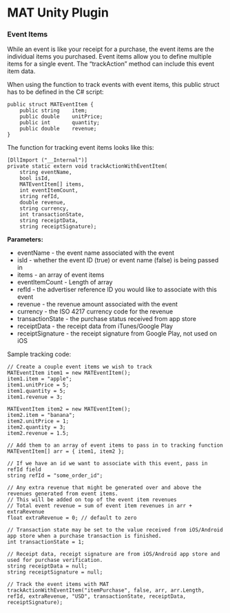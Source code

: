 # MAT Unity Plugin

### Event Items

While an event is like your receipt for a purchase, the event items are the individual items you purchased.
Event items allow you to define multiple items for a single event. The “trackAction” method can include this event item data.

When using the function to track events with event items, this public struct has to be defined in the C# script:

	public struct MATEventItem {
		public string    item;
		public double    unitPrice;
		public int       quantity;
		public double    revenue;
	}

The function for tracking event items looks like this:

	[DllImport ("__Internal")]
	private static extern void trackActionWithEventItem(
		string eventName,
		bool isId,
		MATEventItem[] items,
		int eventItemCount,
		string refId,
		double revenue,
		string currency,
		int transactionState,
		string receiptData,
		string receiptSignature);

__Parameters:__

- eventName - the event name associated with the event
- isId - whether the event ID (true) or event name (false) is being passed in
- items - an array of event items
- eventItemCount - Length of array
- refId - the advertiser reference ID you would like to associate with this event
- revenue - the revenue amount associated with the event
- currency - the ISO 4217 currency code for the revenue
- transactionState - the purchase status received from app store
- receiptData - the receipt data from iTunes/Google Play
- receiptSignature - the receipt signature from Google Play, not used on iOS

Sample tracking code:

	// Create a couple event items we wish to track
	MATEventItem item1 = new MATEventItem();
	item1.item = "apple";
	item1.unitPrice = 5;
	item1.quantity = 5;
	item1.revenue = 3;

	MATEventItem item2 = new MATEventItem();
	item2.item = "banana";
	item2.unitPrice = 1;
	item2.quantity = 3;
	item2.revenue = 1.5;

	// Add them to an array of event items to pass in to tracking function
	MATEventItem[] arr = { item1, item2 };

	// If we have an id we want to associate with this event, pass in refId field
	string refId = "some_order_id";

	// Any extra revenue that might be generated over and above the revenues generated from event items.
	// This will be added on top of the event item revenues
	// Total event revenue = sum of event item revenues in arr + extraRevenue
	float extraRevenue = 0; // default to zero

	// Transaction state may be set to the value received from iOS/Android app store when a purchase transaction is finished. 
	int transactionState = 1;

	// Receipt data, receipt signature are from iOS/Android app store and used for purchase verification.
	string receiptData = null;
	string receiptSignature = null;

	// Track the event items with MAT
	trackActionWithEventItem("itemPurchase", false, arr, arr.Length, refId, extraRevenue, "USD", transactionState, receiptData, receiptSignature);
